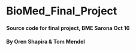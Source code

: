 # BioMed_Final_Project
#### Source code for final project, BME Sarona Oct 16
#### By Oren Shapira & Tom Mendel
